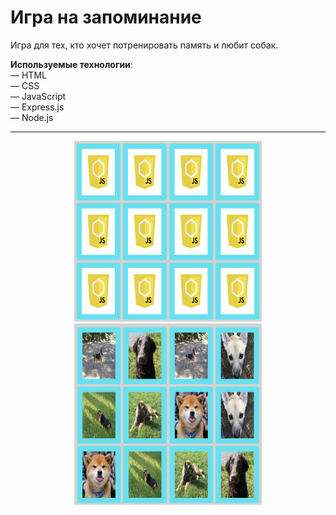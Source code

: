 <h1>Игра на запоминание</h1>

Игра для тех, кто хочет потренировать память и любит собак. <br>

<strong>Используемые технологии</strong>: <br>
— HTML<br>
— CSS<br>
— JavaScript<br>
— Express.js<br>
— Node.js<br>

<hr>

<p align="center">
  
  <img src="public/images/game-concentration-back.png" width="300" padding='30px' alt="Back">
  <img src="public/images/game-concentration.png" width="300" alt="Front">
</p>

